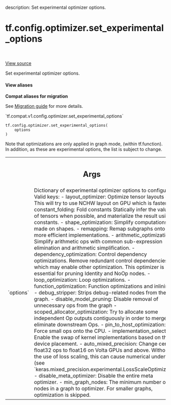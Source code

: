 description: Set experimental optimizer options.

<div itemscope itemtype="http://developers.google.com/ReferenceObject">
<meta itemprop="name" content="tf.config.optimizer.set_experimental_options" />
<meta itemprop="path" content="Stable" />
</div>

# tf.config.optimizer.set_experimental_options

<!-- Insert buttons and diff -->

<table class="tfo-notebook-buttons tfo-api nocontent" align="left">

</table>

<a target="_blank" class="external" href="/code/stable/tensorflow/python/framework/config.py">View source</a>



Set experimental optimizer options.

<section class="expandable">
  <h4 class="showalways">View aliases</h4>
  <p>
<b>Compat aliases for migration</b>
<p>See
<a href="https://www.tensorflow.org/guide/migrate">Migration guide</a> for
more details.</p>
<p>`tf.compat.v1.config.optimizer.set_experimental_options`</p>
</p>
</section>

<pre class="devsite-click-to-copy prettyprint lang-py tfo-signature-link">
<code>tf.config.optimizer.set_experimental_options(
    options
)
</code></pre>



<!-- Placeholder for "Used in" -->

Note that optimizations are only applied in graph mode, (within tf.function).
In addition, as these are experimental options, the list is subject to change.

<!-- Tabular view -->
 <table class="responsive fixed orange">
<colgroup><col width="214px"><col></colgroup>
<tr><th colspan="2"><h2 class="add-link">Args</h2></th></tr>

<tr>
<td>
`options`
</td>
<td>
Dictionary of experimental optimizer options to configure.
Valid keys:
- layout_optimizer: Optimize tensor layouts e.g. This will try to use NCHW
  layout on GPU which is faster.
- constant_folding: Fold constants Statically infer the value of tensors
  when possible, and materialize the result using constants.
- shape_optimization: Simplify computations made on shapes.
- remapping: Remap subgraphs onto more efficient implementations.
- arithmetic_optimization: Simplify arithmetic ops with common
  sub-expression elimination and arithmetic simplification.
- dependency_optimization: Control dependency optimizations. Remove
  redundant control dependencies, which may enable other optimization.
  This optimizer is also essential for pruning Identity and NoOp nodes.
- loop_optimization: Loop optimizations.
- function_optimization: Function optimizations and inlining.
- debug_stripper: Strips debug-related nodes from the graph.
- disable_model_pruning: Disable removal of unnecessary ops from the graph
- scoped_allocator_optimization: Try to allocate some independent Op
  outputs contiguously in order to merge or eliminate downstream Ops.
- pin_to_host_optimization: Force small ops onto the CPU.
- implementation_selector: Enable the swap of kernel implementations based
  on the device placement.
- auto_mixed_precision: Change certain float32 ops to float16 on Volta
  GPUs and above. Without the use of loss scaling, this can cause
  numerical underflow (see
  `keras.mixed_precision.experimental.LossScaleOptimizer`).
- disable_meta_optimizer: Disable the entire meta optimizer.
- min_graph_nodes: The minimum number of nodes in a graph to optimizer.
  For smaller graphs, optimization is skipped.
</td>
</tr>
</table>

